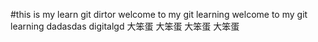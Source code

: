 #this is my learn git dirtor
welcome to my git learning
welcome to my git learning
dadasdas
digitalgd
大笨蛋
大笨蛋
大笨蛋
大笨蛋
